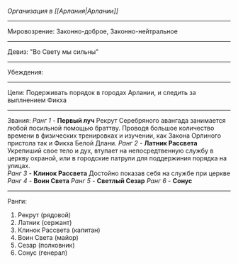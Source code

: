 *Организация в [[Арлания|Арлании]]*
______
Мировозрение: Законно-доброе, Законно-нейтральное 
_____
Девиз: "Во Свету мы сильны"
____
Убеждения: 

_______
Цели: Подерживать порядок в городах Арлании, и следить за выплнением Фикха 
______
Звания:
*Ранг 1* - **Первый луч** Рекрут Серебряного авангада занимается любой посильной помощью браттву. Проводя большое количество времени в физических тренировках и изучении, как Закона Орлиного пристола так и Фикха Белой Длани.
*Ранг 2* - **Латник Рассвета** Укрепиший свое тело и дух, втупает на непосредтвенную службу в церкву охраной, или в городские патрули для поддержиния порядка на улицах.  
*Ранг 3* - **Клинок Рассвета** Достойно показав себя на службе при церкве  
*Ранг 4* - **Воин Света** 
*Ранг 5* - **Светлый Сезар** 
*Ранг 6* - **Сонус** 
______




Ранги: 
1. Рекрут (рядовой)
2. Латник (сержант)
3. Клинок Рассвета (капитан)
4. Воин Света (майор)
5. Сезар (полковник)
6.  Сонус (генерал)
